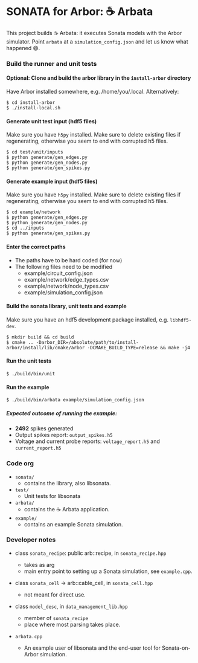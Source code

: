 # SONATA for Arbor: ☕ Arbata

This project builds ☕ Arbata: it executes Sonata models with the Arbor simulator. Point `arbata` at a `simulation_config.json` and let us know what happened 😄.

### Build the runner and unit tests

#### Optional: Clone and build the arbor library in the `install-arbor` directory

Have Arbor installed somewhere, e.g. /home/you/.local. Alternatively:

```
$ cd install-arbor
$ ./install-local.sh
```

#### Generate unit test input (hdf5 files)

Make sure you have `h5py` installed. Make sure to delete existing files if regenerating, otherwise you seem to end with corrupted h5 files.
```
$ cd test/unit/inputs
$ python generate/gen_edges.py
$ python generate/gen_nodes.py
$ python generate/gen_spikes.py
```

#### Generate example input (hdf5 files)

Make sure you have `h5py` installed. Make sure to delete existing files if regenerating, otherwise you seem to end with corrupted h5 files.
```
$ cd example/network
$ python generate/gen_edges.py
$ python generate/gen_nodes.py
$ cd ../inputs
$ python generate/gen_spikes.py
```

#### Enter the correct paths

* The paths have to be hard coded (for now)
* The following files need to be modified
  * example/circuit_config.json
  * example/network/edge_types.csv
  * example/network/node_types.csv
  * example/simulation_config.json

#### Build the sonata library, unit tests and example

Make sure you have an hdf5 development package installed, e.g. `libhdf5-dev`.
```
$ mkdir build && cd build
$ cmake .. -Darbor_DIR=/absolute/path/to/install-arbor/install/lib/cmake/arbor -DCMAKE_BUILD_TYPE=release && make -j4
```

#### Run the unit tests
```
$ ./build/bin/unit
```

#### Run the example
```
$ ./build/bin/arbata example/simulation_config.json
```
##### Expected outcome of running the example:
* **2492** spikes generated
* Output spikes report: `output_spikes.h5`
* Voltage and current probe reports: `voltage_report.h5` and `current_report.h5`

### Code org

- `sonata/`
  - contains the library, also libsonata.
- `test/`
  - Unit tests for libsonata
- `arbata/`
  - contains the ☕ Arbata application.
- `example/`
  - contains an example Sonata simulation.

### Developer notes

- class `sonata_recipe`: public arb::recipe, in `sonata_recipe.hpp`
  - takes  as arg
  - main entry point to setting up a Sonata simulation, see `example.cpp`.

- class `sonata_cell` -> arb::cable_cell, in `sonata_cell.hpp`
  - not meant for direct use.

- class `model_desc`, in `data_management_lib.hpp`
  - member of `sonata_recipe`
  - place where most parsing takes place.

- `arbata.cpp`
  - An example user of libsonata and the end-user tool for Sonata-on-Arbor simulation.
